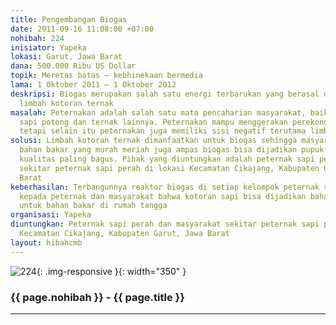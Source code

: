 ```yaml
---
title: Pengembangan Biogas
date: 2011-09-16 11:08:00 +07:00
nohibah: 224
inisiator: Yapeka
lokasi: Garut, Jawa Barat
dana: 500.000 Ribu US Dollar
topik: Meretas batas – kebhinekaan bermedia
lama: 1 Oktober 2011 – 1 Oktober 2012
deskripsi: Biogas merupakan salah satu energi terbarukan yang berasal dari pemanfaatan
  limbah kotoran ternak
masalah: Peternakan adalah salah satu mata pencaharian masyarakat, baik sapi perah
  sapi potong dan ternak lainnya. Peternakan mampu menggerakan perekonomian masyarakat,
  tetapi selain itu peternakan juga memiliki sisi negatif terutama limbah yg dihasilkan
solusi: Limbah kotoran ternak dimanfaatkan untuk biogas sehingga masyarakat mendapatkan
  bahan bakar yang murah meriah juga ampas biogas bisa dijadikan pupuk organik dengan
  kualitas paling bagus. Pihak yang diuntungkan adalah peternak sapi perah dan masyarakat
  sekitar peternak sapi perah di lokasi Kecamatan Cikajang, Kabupaten Garut, Jawa
  Barat
keberhasilan: Terbangunnya reaktor biogas di setiap kelompok peternak sebagai contoh
  kepada peternak dan masyarakat bahwa kotoran sapi bisa dijadikan bahan baku biogas
  untuk bahan bakar di rumah tangga
organisasi: Yapeka
diuntungkan: Peternak sapi perah dan masyarakat sekitar peternak sapi perah di lokasi
  Kecamatan Cikajang, Kabupaten Garut, Jawa Barat
layout: hibahcmb
---
```


![224](/static/img/hibahcmb/224.png){: .img-responsive }{: width="350" }

### {{ page.nohibah }} - {{ page.title }}

---
